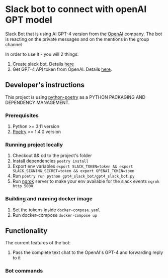 # Slack bot to connect with openAI GPT model
Slack Bot that is using AI GPT-4 version from the [OpenAI](https://openai.com/) company.
The bot is reacting on the private messages and on the mentions in the group channel

In order to use it - you will 2 things:
1. Create slack bot. Details [here](https://api.slack.com/tutorials/tracks/create-bot-to-welcome-users)
2. Get GPT-4 API token from OpenAI. Details [here](https://help.openai.com/en/articles/7102672-how-can-i-access-gpt-4).

## Developer's instructions
This project is using [python-poetry](https://python-poetry.org/) as a PYTHON PACKAGING AND DEPENDENCY MANAGEMENT.
### Prerequisites
1. Python >= 3.11 version
2. [Poetry](https://python-poetry.org/) >= 1.4.0 version
### Running project locally
1. Checkout && cd to the project's folder
2. Install dependencies `poetry install`
3. Export env variables `export SLACK_TOKEN=token && export SLACK_SIGNING_SECRET=token && export OPENAI_TOKEN=toen`
4. Run `poetry run python gpt4_slack_bot/gpt4_slack_bot.py`
5. Run [ngrok](https://ngrok.com/) server to make your env available for the slack events `ngrok http 5000`
### Building and running docker image
1. Set the tokens inside `docker-compose.yaml`
2. Run docker-compose `docker-compose up`

## Functionality
The current features of the bot:
1. Pass the complete text chat to the OpenAI's GPT-4  and forwarding reply to it

### Bot commands

